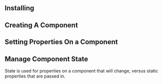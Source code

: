 ## Installing

## Creating A Component

## Setting Properties On a Component

## Manage Component State

State is used for properties on a component that will change, versus static properties that are passed in. 